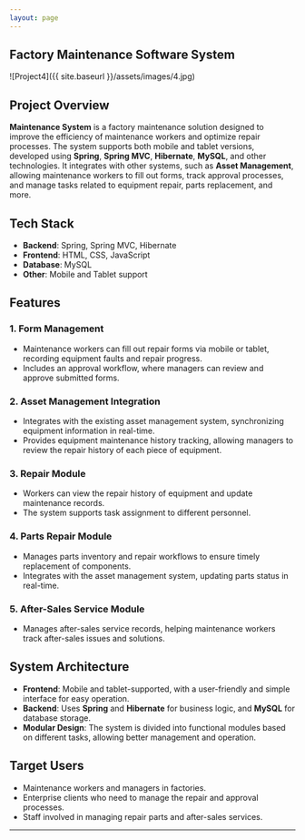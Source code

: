 ```yaml
---
layout: page
---
```

## **Factory Maintenance Software System**

![Project4]({{ site.baseurl }}/assets/images/4.jpg)

## Project Overview

**Maintenance System** is a factory maintenance solution designed to improve the efficiency of maintenance workers and optimize repair processes. The system supports both mobile and tablet versions, developed using **Spring**, **Spring MVC**, **Hibernate**, **MySQL**, and other technologies. It integrates with other systems, such as **Asset Management**, allowing maintenance workers to fill out forms, track approval processes, and manage tasks related to equipment repair, parts replacement, and more.

## Tech Stack

- **Backend**: Spring, Spring MVC, Hibernate
- **Frontend**: HTML, CSS, JavaScript
- **Database**: MySQL
- **Other**: Mobile and Tablet support

## Features

### 1. **Form Management**
   - Maintenance workers can fill out repair forms via mobile or tablet, recording equipment faults and repair progress.
   - Includes an approval workflow, where managers can review and approve submitted forms.

### 2. **Asset Management Integration**
   - Integrates with the existing asset management system, synchronizing equipment information in real-time.
   - Provides equipment maintenance history tracking, allowing managers to review the repair history of each piece of equipment.

### 3. **Repair Module**
   - Workers can view the repair history of equipment and update maintenance records.
   - The system supports task assignment to different personnel.

### 4. **Parts Repair Module**
   - Manages parts inventory and repair workflows to ensure timely replacement of components.
   - Integrates with the asset management system, updating parts status in real-time.

### 5. **After-Sales Service Module**
   - Manages after-sales service records, helping maintenance workers track after-sales issues and solutions.

## System Architecture

- **Frontend**: Mobile and tablet-supported, with a user-friendly and simple interface for easy operation.
- **Backend**: Uses **Spring** and **Hibernate** for business logic, and **MySQL** for database storage.
- **Modular Design**: The system is divided into functional modules based on different tasks, allowing better management and operation.

## Target Users

- Maintenance workers and managers in factories.
- Enterprise clients who need to manage the repair and approval processes.
- Staff involved in managing repair parts and after-sales services.
---
